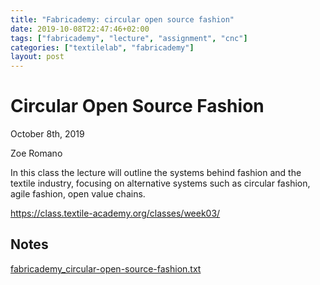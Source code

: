 ```yaml
---
title: "Fabricademy: circular open source fashion"
date: 2019-10-08T22:47:46+02:00
tags: ["fabricademy", "lecture", "assignment", "cnc"]
categories: ["textilelab", "fabricademy"]
layout: post
---
```


# Circular Open Source Fashion
October 8th, 2019

Zoe Romano

In this class the lecture will outline the systems behind fashion and the textile industry, focusing on alternative systems such as circular fashion, agile fashion, open value chains.

https://class.textile-academy.org/classes/week03/ 

## Notes
<a href="{{ site.baseurl }}/files/fabricademy_circular-open-source-fashion.txt" download="{{ site.baseurl }}/files/fabricademy_circular-open-source-fashion.txt">fabricademy_circular-open-source-fashion.txt</a>
